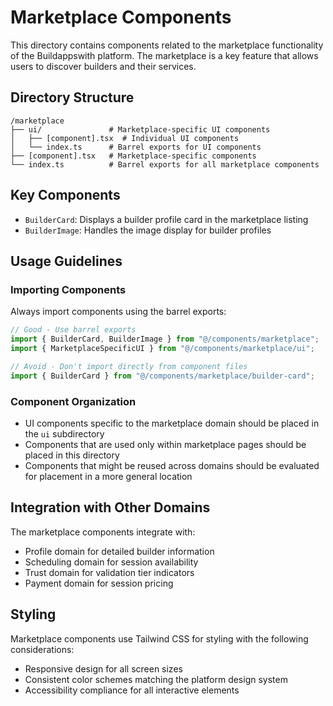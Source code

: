 # Marketplace Components

This directory contains components related to the marketplace functionality of the Buildappswith platform. The marketplace is a key feature that allows users to discover builders and their services.

## Directory Structure

```
/marketplace
├── ui/               # Marketplace-specific UI components
│   ├── [component].tsx  # Individual UI components
│   └── index.ts      # Barrel exports for UI components
├── [component].tsx   # Marketplace-specific components
└── index.ts          # Barrel exports for all marketplace components
```

## Key Components

- `BuilderCard`: Displays a builder profile card in the marketplace listing
- `BuilderImage`: Handles the image display for builder profiles

## Usage Guidelines

### Importing Components

Always import components using the barrel exports:

```typescript
// Good - Use barrel exports
import { BuilderCard, BuilderImage } from "@/components/marketplace";
import { MarketplaceSpecificUI } from "@/components/marketplace/ui";

// Avoid - Don't import directly from component files
import { BuilderCard } from "@/components/marketplace/builder-card";
```

### Component Organization

- UI components specific to the marketplace domain should be placed in the `ui` subdirectory
- Components that are used only within marketplace pages should be placed in this directory
- Components that might be reused across domains should be evaluated for placement in a more general location

## Integration with Other Domains

The marketplace components integrate with:

- Profile domain for detailed builder information
- Scheduling domain for session availability
- Trust domain for validation tier indicators
- Payment domain for session pricing

## Styling

Marketplace components use Tailwind CSS for styling with the following considerations:

- Responsive design for all screen sizes
- Consistent color schemes matching the platform design system
- Accessibility compliance for all interactive elements